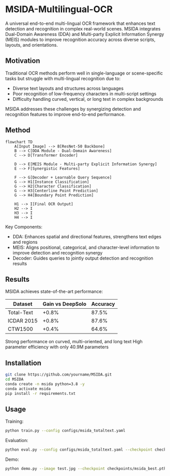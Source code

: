 
# MSIDA-Multilingual-OCR

A universal end-to-end multi-lingual OCR framework that enhances text detection and recognition in complex real-world scenes. MSIDA integrates Dual-Domain Awareness (DDA) and Multi-party Explicit Information Synergy (MEIS) modules to improve recognition accuracy across diverse scripts, layouts, and orientations.

## Motivation

Traditional OCR methods perform well in single-language or scene-specific tasks but struggle with multi-lingual recognition due to:

* Diverse text layouts and structures across languages
* Poor recognition of low-frequency characters in multi-script settings
* Difficulty handling curved, vertical, or long text in complex backgrounds

MSIDA addresses these challenges by synergizing detection and recognition features to improve end-to-end performance.

## Method

```mermaid
flowchart TD
    A[Input Image] --> B[ResNet-50 Backbone]
    B --> C[DDA Module - Dual-Domain Awareness]
    C --> D[Transformer Encoder]

    D --> E[MEIS Module - Multi-party Explicit Information Synergy]
    E --> F[Synergistic Features]

    F --> G[Decoder + Learnable Query Sequence]
    G --> H1[Instance Classification]
    G --> H2[Character Classification]
    G --> H3[Centerline Point Prediction]
    G --> H4[Boundary Point Prediction]

    H1 --> I[Final OCR Output]
    H2 --> I
    H3 --> I
    H4 --> I
```

Key Components:

* DDA: Enhances spatial and directional features, strengthens text edges and regions
* MEIS: Aligns positional, categorical, and character-level information to improve detection and recognition synergy
* Decoder: Guides queries to jointly output detection and recognition results

## Results

MSIDA achieves state-of-the-art performance:

| Dataset    | Gain vs DeepSolo | Accuracy |
| ---------- | ---------------- | -------- |
| Total-Text | +0.8%            | 87.5%    |
| ICDAR 2015 | +0.8%            | 87.6%    |
| CTW1500    | +0.4%            | 64.6%    |

Strong performance on curved, multi-oriented, and long text
High parameter efficiency with only 40.9M parameters

## Installation

```bash
git clone https://github.com/yourname/MSIDA.git
cd MSIDA
conda create -n msida python=3.8 -y
conda activate msida
pip install -r requirements.txt
```

## Usage

Training:

```bash
python train.py --config configs/msida_totaltext.yaml
```

Evaluation:

```bash
python eval.py --config configs/msida_totaltext.yaml --checkpoint checkpoints/msida_best.pth
```

Demo:

```bash
python demo.py --image test.jpg --checkpoint checkpoints/msida_best.pth
```

